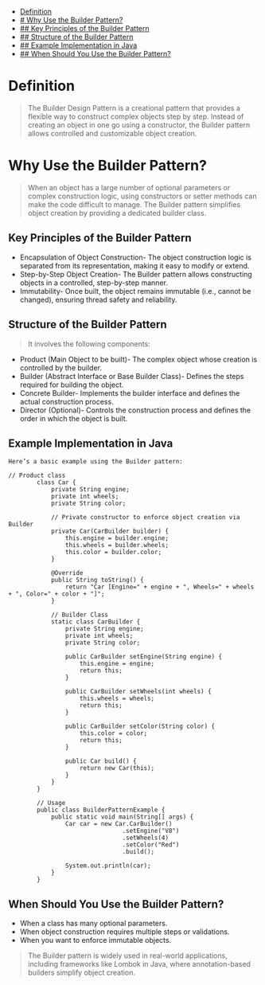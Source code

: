  - [Definition](#Definition)
 - [# Why Use the Builder Pattern?](#%20Why%20Use%20the%20Builder%20Pattern?)
 - [## Key Principles of the Builder Pattern](##%20Key%20Principles%20of%20the%20Builder%20Pattern)
 - [## Structure of the Builder Pattern](##%20Structure%20of%20the%20Builder%20Pattern)
 - [## Example Implementation in Java](##%20Example%20Implementation%20in%20Java)
 - [## When Should You Use the Builder Pattern?](##%20When%20Should%20You%20Use%20the%20Builder%20Pattern?)


<a name="Definition"></a>
# Definition
	

> The Builder Design Pattern is a creational pattern that provides a
> flexible way to construct complex objects step by step. Instead of
> creating an object in one go using a constructor, the Builder pattern
> allows controlled and customizable object creation.

# Why Use the Builder Pattern?
	

> When an object has a large number of optional parameters or complex
> construction logic, using constructors or setter methods can make the
> code difficult to manage. The Builder pattern simplifies object
> creation by providing a dedicated builder class.

		

## Key Principles of the Builder Pattern

 - Encapsulation of Object Construction- The object construction logic is separated from its representation, making it easy to modify or extend.
 - Step-by-Step Object Creation- The Builder pattern allows constructing objects in a controlled, step-by-step manner.
 - Immutability- Once built, the object remains immutable (i.e., cannot be changed), ensuring thread safety and reliability.

## Structure of the Builder Pattern

	

> It involves the following components:

 - Product (Main Object to be built)- The complex object whose creation is controlled by the builder.
 - Builder (Abstract Interface or Base Builder Class)- Defines the steps required for building the object.
 - Concrete Builder- Implements the builder interface and defines the actual construction process.
 - Director (Optional)- Controls the construction process and defines the order in which the object is built.

## Example Implementation in Java

	Here’s a basic example using the Builder pattern:
		
    // Product class
    		class Car {
    			private String engine;
    			private int wheels;
    			private String color;
    
    			// Private constructor to enforce object creation via Builder
    			private Car(CarBuilder builder) {
    				this.engine = builder.engine;
    				this.wheels = builder.wheels;
    				this.color = builder.color;
    			}
    
    			@Override
    			public String toString() {
    				return "Car [Engine=" + engine + ", Wheels=" + wheels + ", Color=" + color + "]";
    			}
    
    			// Builder Class
    			static class CarBuilder {
    				private String engine;
    				private int wheels;
    				private String color;
    
    				public CarBuilder setEngine(String engine) {
    					this.engine = engine;
    					return this;
    				}
    
    				public CarBuilder setWheels(int wheels) {
    					this.wheels = wheels;
    					return this;
    				}
    
    				public CarBuilder setColor(String color) {
    					this.color = color;
    					return this;
    				}
    
    				public Car build() {
    					return new Car(this);
    				}
    			}
    		}
    
    		// Usage
    		public class BuilderPatternExample {
    			public static void main(String[] args) {
    				Car car = new Car.CarBuilder()
    								.setEngine("V8")
    								.setWheels(4)
    								.setColor("Red")
    								.build();
    
    				System.out.println(car);
    			}
    		}

## When Should You Use the Builder Pattern?

 - When a class has many optional parameters.
 -  When object construction requires multiple steps or validations.
 - When you want to enforce immutable objects.

> 	The Builder pattern is widely used in real-world applications,
> including frameworks like Lombok in Java, where annotation-based
> builders simplify object creation.
